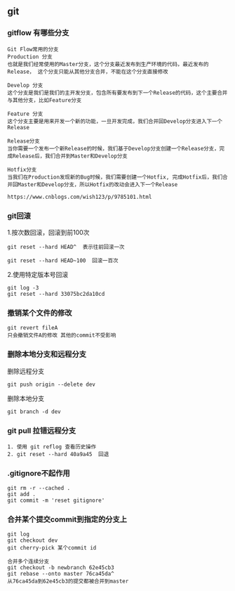 ## git

### gitflow 有哪些分支

```
Git Flow常用的分支
Production 分支
也就是我们经常使用的Master分支，这个分支最近发布到生产环境的代码，最近发布的Release， 这个分支只能从其他分支合并，不能在这个分支直接修改

Develop 分支
这个分支是我们是我们的主开发分支，包含所有要发布到下一个Release的代码，这个主要合并与其他分支，比如Feature分支

Feature 分支
这个分支主要是用来开发一个新的功能，一旦开发完成，我们合并回Develop分支进入下一个Release

Release分支
当你需要一个发布一个新Release的时候，我们基于Develop分支创建一个Release分支，完成Release后，我们合并到Master和Develop分支

Hotfix分支
当我们在Production发现新的Bug时候，我们需要创建一个Hotfix, 完成Hotfix后，我们合并回Master和Develop分支，所以Hotfix的改动会进入下一个Release

https://www.cnblogs.com/wish123/p/9785101.html

```

### git回滚

1.按次数回滚，回滚到前100次

    git reset --hard HEAD^  表示往前回滚一次

    git reset --hard HEAD~100  回滚一百次

2.使用特定版本号回滚

    git log -3
    git reset --hard 33075bc2da10cd

### 撤销某个文件的修改

    git revert fileA
    只会撤销文件A的修改 其他的commit不受影响

### 删除本地分支和远程分支

删除远程分支

    git push origin --delete dev

删除本地分支
    
    git branch -d dev

### git pull 拉错远程分支

    1. 使用 git reflog 查看历史操作
    2. git reset --hard 40a9a45  回退

### .gitignore不起作用

    git rm -r --cached .
    git add .
    git commit -m 'reset gitignore'

### 合并某个提交commit到指定的分支上

    git log
    git checkout dev
    git cherry-pick 某个commit id 

    合并多个连续分支
    git checkout -b newbranch 62e45cb3  
    git rebase --onto master 76ca45da^ 
    从76ca45da到62e45cb3的提交都被合并到master